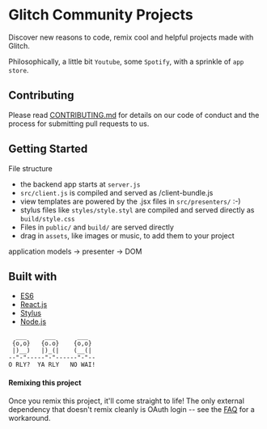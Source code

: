 # Glitch Community Projects

Discover new reasons to code, remix cool and helpful projects made with Glitch.

Philosophically, a little bit `Youtube`, some `Spotify`, with a sprinkle of `app store`.

Contributing
------------

Please read [CONTRIBUTING.md](https://glitch.com/edit/#!/community?path=CONTRIBUTING.md) for details on our code of conduct and the process for submitting pull requests to us.

Getting Started
-----------------

File structure


- the backend app starts at `server.js`
- `src/client.js` is compiled and served as /client-bundle.js
- view templates are powered by the .jsx files in `src/presenters/` :-)
- stylus files like `styles/style.styl` are compiled and served directly as `build/style.css`
- Files in `public/` and `build/` are served directly
- drag in `assets`, like images or music, to add them to your project

application models -> presenter -> DOM

Built with
----------

- [ES6](http://es6-features.org/)
- [React.js](https://reactjs.org/)
- [Stylus](http://stylus-lang.com/)
- [Node.js](https://nodejs.org/dist/latest-v8.x/docs/api/)



```
  ___     ___      ___
 {o,o}   {o.o}    {o,o}
 |)__)   |)_(|    (__(|
--"-"-----"-"------"-"--
O RLY?  YA RLY   NO WAI!
```

#### Remixing this project

Once you remix this project, it'll come straight to life! The only external dependency that doesn't remix cleanly is OAuth login -- see the [FAQ](https://glitch.com/edit/#!/community?path=FAQ.md) for a workaround.